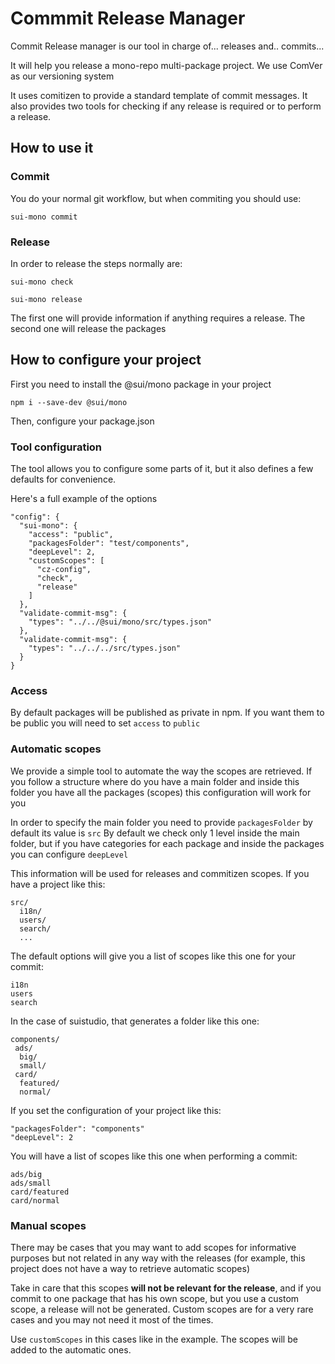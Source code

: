# Commmit Release Manager

Commit Release manager is our tool in charge of... releases and.. commits...

It will help you release a mono-repo multi-package project.
We use ComVer as our versioning system

It uses comitizen to provide a standard template of commit messages.
It also provides two tools for checking if any release is required or to perform a release.

## How to use it

### Commit

You do your normal git workflow, but when commiting you should use:

```
sui-mono commit
```

### Release

In order to release the steps normally are:

```
sui-mono check

sui-mono release
```

The first one will provide information if anything requires a release.
The second one will release the packages


## How to configure your project

First you need to install the @sui/mono package in your  project

```
npm i --save-dev @sui/mono
```

Then, configure your package.json

### Tool configuration

The tool allows you to configure some parts of it, but it also defines a few defaults for convenience.

Here's a full example of the options

```
"config": {
  "sui-mono": {
    "access": "public",
    "packagesFolder": "test/components",
    "deepLevel": 2,
    "customScopes": [
      "cz-config",
      "check",
      "release"
    ]
  },
  "validate-commit-msg": {
    "types": "../../@sui/mono/src/types.json"
  },
  "validate-commit-msg": {
    "types": "../../../src/types.json"
  }
}
```

### Access

By default packages will be published as private in npm. If you want them to be public you will need to set `access` to `public`

### Automatic scopes

We provide a simple tool to automate the way the scopes are retrieved.
If you follow a structure where do you have a main folder and inside this folder you have all the packages (scopes) this configuration will work for you

In order to specify the main folder you need to provide `packagesFolder` by default its value is `src`
By default we check only 1 level inside the main folder, but if you have categories for each package and inside the packages you can configure `deepLevel`


This information will be used for releases and commitizen scopes. If you have a project like this:

```
src/
  i18n/
  users/
  search/
  ...
```

The default options will give you a list of scopes like this one for your commit:

```
i18n
users
search
```

In the case of suistudio, that generates a folder like this one:

```
components/
 ads/
  big/
  small/
 card/
  featured/
  normal/
```

If you set the configuration of your project like this:
```
"packagesFolder": "components"
"deepLevel": 2
```

You will have a list of scopes like this one when performing a commit:

```
ads/big
ads/small
card/featured
card/normal
```

### Manual scopes

There may be cases that you may want to add scopes for informative purposes but not related in any way with the releases (for example, this project does not have a way to retrieve automatic scopes)

Take in care that this scopes **will not be relevant for the release**, and if you commit to one package that has his own scope, but you use a custom scope, a release will not be generated.
Custom scopes are for a very rare cases and you may not need it most of the times.

Use `customScopes` in this cases like in the example. The scopes will be added to the automatic ones.
